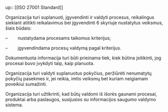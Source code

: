 up:: [[ISO 27001 Standard]]

Organizacija turi suplanuoti, įgyvendinti ir valdyti procesus, reikalingus siekiant atitikti reikalavimus bei įgyvendinti 6 skyriuje nustatytus veiksmus, šiais būdais: 

–        nustatydama procesams taikomus kriterijus; 

–        įgyvendindama procesų valdymą pagal kriterijus. 

Dokumentuota informacija turi būti prieinama tiek, kiek būtina įsitikinti, jog procesai buvo įvykdyti taip, kaip planuota. 

Organizacija turi valdyti suplanuotus pokyčius, peržiūrėti nenumatytų pokyčių pasekmes ir, jei reikia, imtis veiksmų bet kuriam neigiamam poveikiui sumažinti. 

Organizacija turi užtikrinti, kad būtų valdomi iš išorės gaunami procesai, produktai arba paslaugos, susijusios su informacijos saugumo valdymo sistema.